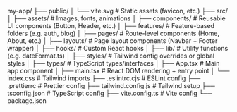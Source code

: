 <!-- preferred project structure -->

my-app/
├── public/
│ └── vite.svg # Static assets (favicon, etc.)
├── src/
│ ├── assets/ # Images, fonts, animations
│ ├── components/ # Reusable UI components (Button, Header, etc.)
│ ├── features/ # Feature-based folders (e.g. auth, blog)
│ ├── pages/ # Route-level components (Home, About, etc.)
│ ├── layouts/ # Page layout components (Navbar + Footer wrapper)
│ ├── hooks/ # Custom React hooks
│ ├── lib/ # Utility functions (e.g. dateFormat.ts)
│ ├── styles/ # Tailwind config overrides or global styles
│ ├── types/ # TypeScript types/interfaces
│ ├── App.tsx # Main app component
│ ├── main.tsx # React DOM rendering + entry point
│ └── index.css # Tailwind imports
├── .eslintrc.cjs # ESLint config
├── .prettierrc # Prettier config
├── tailwind.config.js # Tailwind setup
├── tsconfig.json # TypeScript config
├── vite.config.ts # Vite config
└── package.json
